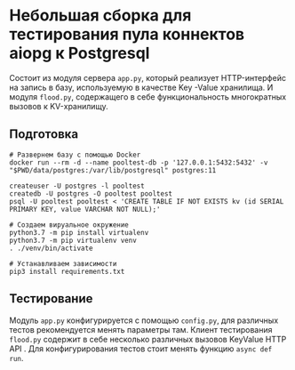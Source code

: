 # Небольшая сборка для тестирования пула коннектов aiopg к Postgresql
Состоит из модуля сервера `app.py`, который реализует HTTP-интерфейс на запись в базу, используемую в качестве Key
-Value хранилища. И модуля `flood.py`, содержащего в себе функциональность многократных вызовов к KV-хранилищу.


## Подготовка
```shell script
# Развернем базу с помощью Docker
docker run --rm -d --name pooltest-db -p '127.0.0.1:5432:5432' -v "$PWD/data/postgres:/var/lib/postgresql" postgres:11 

createuser -U postgres -l pooltest
createdb -U postgres -O pooltest pooltest
psql -U pooltest pooltest < 'CREATE TABLE IF NOT EXISTS kv (id SERIAL PRIMARY KEY, value VARCHAR NOT NULL);'

# Создаем вируальное окружение
python3.7 -m pip install virtualenv
python3.7 -m pip virtualenv venv
. ./venv/bin/activate

# Устанавливаем зависимости
pip3 install requirements.txt
``` 

## Тестирование
Модуль `app.py` конфигурируется с помощью `config.py`, для различных тестов рекомендуется менять параметры там.
Клиент тестирования `flood.py` содержит в себе несколько различных вызовов KeyValue HTTP API
. Для конфигурирования тестов стоит менять функцию `async def run`.

